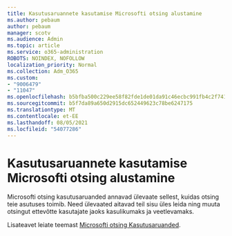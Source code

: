 ```yaml
---
title: Kasutusaruannete kasutamise Microsofti otsing alustamine
ms.author: pebaum
author: pebaum
manager: scotv
ms.audience: Admin
ms.topic: article
ms.service: o365-administration
ROBOTS: NOINDEX, NOFOLLOW
localization_priority: Normal
ms.collection: Adm_O365
ms.custom:
- "9006479"
- "11047"
ms.openlocfilehash: b5bfba500c229ee58f82fde1de01da91c46ecbc991fb4c2f7418b0dc3bf141e5
ms.sourcegitcommit: b5f7da89a650d2915dc652449623c78be6247175
ms.translationtype: MT
ms.contentlocale: et-EE
ms.lasthandoff: 08/05/2021
ms.locfileid: "54077286"
---
```

# <a name="get-started-with-using-microsoft-search-usage-reports"></a>Kasutusaruannete kasutamise Microsofti otsing alustamine

Microsofti otsing kasutusaruanded annavad ülevaate sellest, kuidas otsing teie asutuses toimib. Need ülevaated aitavad teil sisu üles leida ning muuta otsingut ettevõtte kasutajate jaoks kasulikumaks ja veetlevamaks.

Lisateavet leiate teemast [Microsofti otsing Kasutusaruanded](https://go.microsoft.com/fwlink/?linkid=2152048).

